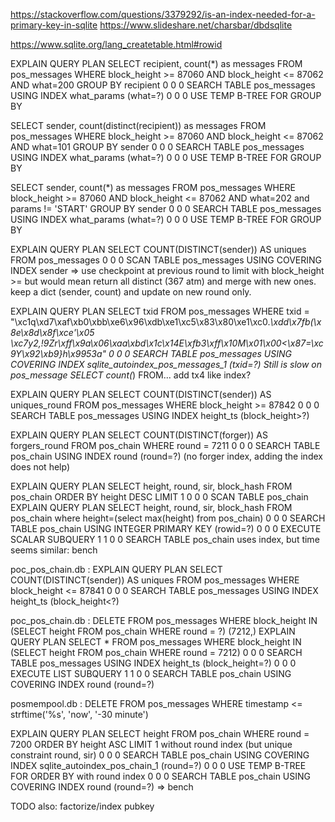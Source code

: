 https://stackoverflow.com/questions/3379292/is-an-index-needed-for-a-primary-key-in-sqlite
https://www.slideshare.net/charsbar/dbdsqlite

https://www.sqlite.org/lang_createtable.html#rowid

EXPLAIN QUERY PLAN SELECT recipient, count(*) as messages FROM pos_messages WHERE block_height >= 87060 AND block_height <= 87062 AND what=200 GROUP BY recipient
0	0	0	SEARCH TABLE pos_messages USING INDEX what_params (what=?)
0	0	0	USE TEMP B-TREE FOR GROUP BY


 SELECT sender, count(distinct(recipient)) as messages FROM pos_messages WHERE block_height >= 87060 AND block_height <= 87062 AND what=101 GROUP BY sender
0	0	0	SEARCH TABLE pos_messages USING INDEX what_params (what=?)
0	0	0	USE TEMP B-TREE FOR GROUP BY

SELECT sender, count(*) as messages FROM pos_messages WHERE block_height >= 87060 AND block_height <= 87062 AND what=202 and params != 'START' GROUP BY sender
0	0	0	SEARCH TABLE pos_messages USING INDEX what_params (what=?)
0	0	0	USE TEMP B-TREE FOR GROUP BY


EXPLAIN QUERY PLAN SELECT COUNT(DISTINCT(sender)) AS uniques FROM pos_messages
0	0	0	SCAN TABLE pos_messages USING COVERING INDEX sender
=> use checkpoint at previous round to limit with block_height >=
but would mean return all distinct (367 atm) and merge with new ones.
keep a dict (sender, count) and update on new round only.


EXPLAIN QUERY PLAN SELECT txid FROM pos_messages WHERE txid = "\xc1q\xd7\xaf\xb0\xbb\xe6\x96\xdb\xe1\xc5\x83\x80\xe1\xc0.*\xdd\x7fb(\x8e\x8d\x8f\xce'\x05 \xc7y2,!9Zr\xff\x9a\x06\xaa\xbd\x1c\x14E\xfb3\xff\x10M\x01\x00<\x87=\xc9Y\x92\xb9}h\x9953a"
0	0	0	SEARCH TABLE pos_messages USING COVERING INDEX sqlite_autoindex_pos_messages_1 (txid=?)
Still is slow on pos_message
SELECT count(*) FROM...
add tx4 like index? 


EXPLAIN QUERY PLAN SELECT COUNT(DISTINCT(sender)) AS uniques_round FROM pos_messages WHERE block_height >= 87842
0	0	0	SEARCH TABLE pos_messages USING INDEX height_ts (block_height>?)


EXPLAIN QUERY PLAN SELECT COUNT(DISTINCT(forger)) AS forgers_round FROM pos_chain WHERE round = 7211
0	0	0	SEARCH TABLE pos_chain USING INDEX round (round=?)
(no forger index, adding the index does not help)


EXPLAIN QUERY PLAN SELECT height, round, sir, block_hash FROM pos_chain ORDER BY height DESC LIMIT 1
0	0	0	SCAN TABLE pos_chain
EXPLAIN QUERY PLAN SELECT height, round, sir, block_hash FROM pos_chain where height=(select max(height) from pos_chain)
0	0	0	SEARCH TABLE pos_chain USING INTEGER PRIMARY KEY (rowid=?)
0	0	0	EXECUTE SCALAR SUBQUERY 1
1	0	0	SEARCH TABLE pos_chain
uses index, but time seems similar: bench


poc_pos_chain.db : 
EXPLAIN QUERY PLAN SELECT COUNT(DISTINCT(sender)) AS uniques FROM pos_messages WHERE block_height <= 87841
0	0	0	SEARCH TABLE pos_messages USING INDEX height_ts (block_height<?)

poc_pos_chain.db : DELETE FROM pos_messages WHERE block_height IN (SELECT height FROM pos_chain WHERE round = ?)  (7212,)
EXPLAIN QUERY PLAN SELECT * FROM pos_messages WHERE block_height IN (SELECT height FROM pos_chain WHERE round = 7212)
0	0	0	SEARCH TABLE pos_messages USING INDEX height_ts (block_height=?)
0	0	0	EXECUTE LIST SUBQUERY 1
1	0	0	SEARCH TABLE pos_chain USING COVERING INDEX round (round=?)

posmempool.db : DELETE FROM pos_messages WHERE timestamp <= strftime('%s', 'now', '-30 minute')


EXPLAIN QUERY PLAN SELECT height FROM pos_chain WHERE round = 7200 ORDER BY height ASC LIMIT 1
without round index (but unique constraint round, sir)
0	0	0	SEARCH TABLE pos_chain USING COVERING INDEX sqlite_autoindex_pos_chain_1 (round=?)
0	0	0	USE TEMP B-TREE FOR ORDER BY
with round index
0	0	0	SEARCH TABLE pos_chain USING COVERING INDEX round (round=?)
=> bench



TODO also: factorize/index pubkey
